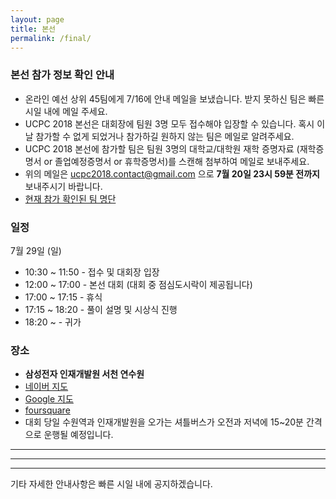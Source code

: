 ```yaml
---
layout: page
title: 본선
permalink: /final/
---
```


### 본선 참가 정보 확인 안내

 * 온라인 예선 상위 45팀에게 7/16에 안내 메일을 보냈습니다. 받지 못하신 팀은 빠른 시일 내에 메일 주세요.
 * UCPC 2018 본선은 대회장에 팀원 3명 모두 접수해야 입장할 수 있습니다. 혹시 이 날 참가할 수 없게 되었거나 참가하길 원하지 않는 팀은 메일로 알려주세요.
 * UCPC 2018 본선에 참가할 팀은 팀원 3명의 대학교/대학원 재학 증명자료 (재학증명서 or 졸업예정증명서 or 휴학증명서)를 스캔해 첨부하여 메일로 보내주세요.
 * 위의 메일은 ucpc2018.contact@gmail.com 으로 **7월 20일 23시 59분 전까지** 보내주시기 바랍니다.
 * [현재 참가 확인된 팀 명단](https://docs.google.com/spreadsheets/d/1L94kWreert-mZpomtRl9lw2YDdO4wJQfHbKZk3yvzwc/edit?usp=sharing)

### 일정
7월 29일 (일)
 * 10:30 ~ 11:50 - 접수 및 대회장 입장
 * 12:00 ~ 17:00 - 본선 대회 (대회 중 점심도시락이 제공됩니다)
 * 17:00 ~ 17:15 - 휴식
 * 17:15 ~ 18:20 - 풀이 설명 및 시상식 진행
 * 18:20 ~ - 귀가

### 장소
 * **삼성전자 인재개발원 서천 연수원**
 * [네이버 지도](http://naver.me/F3BZs8xS)
 * [Google 지도](https://goo.gl/maps/4mGndzGyxUk)
 * [foursquare](https://ko.foursquare.com/v/%EC%82%BC%EC%84%B1%EC%A0%84%EC%9E%90-%EC%9D%B8%EC%9E%AC%EA%B0%9C%EB%B0%9C%EC%9B%90-samsung-electronics-leadership-center/52f17dfe498ed69167e510e2)
 * 대회 당일 수원역과 인재개발원을 오가는 셔틀버스가 오전과 저녁에 15~20분 간격으로 운행될 예정입니다.

---
---
---

기타 자세한 안내사항은 빠른 시일 내에 공지하겠습니다.



